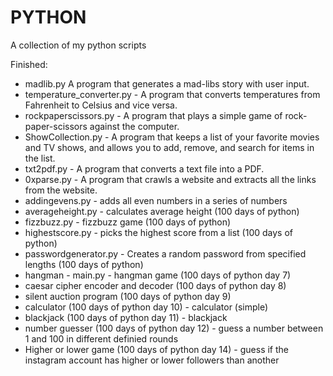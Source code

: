 # PYTHON

A collection of my python scripts

Finished:
- madlib.py A program that generates a mad-libs story with user input.
- temperature_converter.py - A program that converts temperatures from Fahrenheit to Celsius and vice versa.
- rockpaperscissors.py - A program that plays a simple game of rock-paper-scissors against the computer.
- ShowCollection.py - A program that keeps a list of your favorite movies and TV shows, and allows you to add, remove, and search for items in the list.
- txt2pdf.py - A program that converts a text file into a PDF.
- 0xparse.py - A program that crawls a website and extracts all the links from the website.
- addingevens.py - adds all even numbers in a series of numbers
- averageheight.py - calculates average height (100 days of python)
- fizzbuzz.py - fizzbuzz game (100 days of python)
- highestscore.py - picks the highest score from a list (100 days of python)
- passwordgenerator.py - Creates a random password from specified lengths (100 days of python)
- hangman - main.py - hangman game (100 days of python day 7)
- caesar cipher encoder and decoder (100 days of python day 8)
- silent auction program (100 days of python day 9)
- calculator (100 days of python day 10) - calculator (simple)
- blackjack (100 days of python day 11) - blackjack
- number guesser (100 days of python day 12) - guess a number between 1 and 100 in different definied rounds
- Higher or lower game (100 days of python day 14) - guess if the instagram account has higher or lower followers than another
